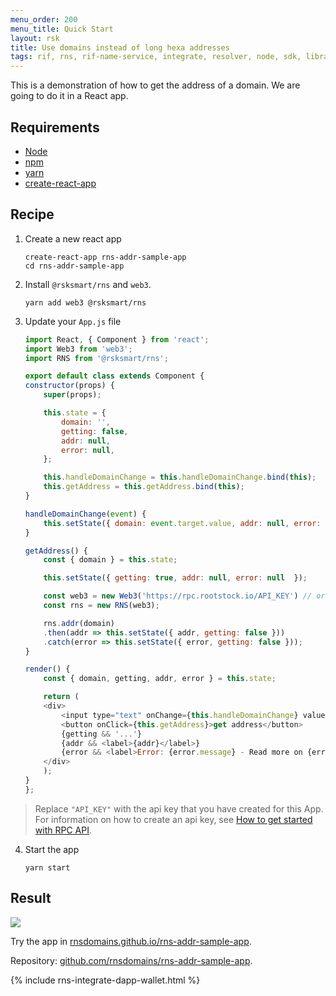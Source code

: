 ```yaml
---
menu_order: 200
menu_title: Quick Start
layout: rsk
title: Use domains instead of long hexa addresses
tags: rif, rns, rif-name-service, integrate, resolver, node, sdk, libraries, infrastructure, protocols, mvp, design, rbtc, defi, decentralized, quick-start, guides, tutorial, networks, dapps, tools, rootstock, rsk, ethereum, smart-contracts, install, get-started, how-to, mainnet, testnet, contracts, wallets, web3, crypto
---
```


This is a demonstration of how to get the address of a domain. We are going to do it in a React app.

## Requirements

- [Node](https://nodejs.org)
- [npm](https://npmjs.org)
- [yarn](https://yarnpkg.com/)
- [create-react-app](https://create-react-app.dev/)

## Recipe

1. Create a new react app

    ```
    create-react-app rns-addr-sample-app
    cd rns-addr-sample-app
    ```

2. Install `@rsksmart/rns` and `web3`.

    ```
    yarn add web3 @rsksmart/rns
    ```

3. Update your `App.js` file

    ```javascript
    import React, { Component } from 'react';
    import Web3 from 'web3';
    import RNS from '@rsksmart/rns';

    export default class extends Component {
    constructor(props) {
        super(props);

        this.state = {
            domain: '',
            getting: false,
            addr: null,
            error: null,
        };

        this.handleDomainChange = this.handleDomainChange.bind(this);
        this.getAddress = this.getAddress.bind(this);
    }

    handleDomainChange(event) {
        this.setState({ domain: event.target.value, addr: null, error: null });
    }

    getAddress() {
        const { domain } = this.state;

        this.setState({ getting: true, addr: null, error: null  });

        const web3 = new Web3('https://rpc.rootstock.io/API_KEY') // or 'https://rpc.testnet.rootstock.io'
        const rns = new RNS(web3);

        rns.addr(domain)
        .then(addr => this.setState({ addr, getting: false }))
        .catch(error => this.setState({ error, getting: false }));
    }

    render() {
        const { domain, getting, addr, error } = this.state;

        return (
        <div>
            <input type="text" onChange={this.handleDomainChange} value={domain} />
            <button onClick={this.getAddress}>get address</button>
            {getting && '...'}
            {addr && <label>{addr}</label>}
            {error && <label>Error: {error.message} - Read more on {error.ref}</label>}
        </div>
        );
    }
    };
    ```

> Replace `"API_KEY"` with the api key that you have created for this App. For information on how to create an api key, see [How to get started with RPC API](/tools/rpc-api/).

4. Start the app

    ```
    yarn start
    ```

## Result

![](/assets/img/rns/get_addr_sample.png)

Try the app in [rnsdomains.github.io/rns-addr-sample-app](https://rnsdomains.github.io/rns-addr-sample-app).

Repository: [github.com/rnsdomains/rns-addr-sample-app](https://github.com/rnsdomains/rns-addr-sample-app).

<div class="container the-stack">
  {% include rns-integrate-dapp-wallet.html %}
</div>
